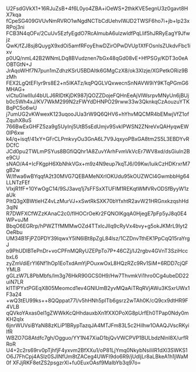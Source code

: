 U2FsdGVkX1+16RJuZsB+4f6L0yo4ZBA+iOeWS+2thkKVE5egnU3z0gavt8HX7kqa
fCpeSG409GVUvNmRVRO1wNgdNCTbCdUehvIWJD2TWSF6ho7i+jb+Ip23xRPoj3ni
FCB3N4qOFv/2CuUv5EzfyEgdO7RcAlmubA6ulzwldfPqLIif5hJRRyEagY9Jfwjz
QwK/fZJ8sj8QuygX9xdOi5amfRFoyEhwDZirOPwDVUp1XfFOsnIsZUkdvFbc1ixv
p0UQ/nmL42B2WNmLDq8BVudznen7bGx48qGd08vE+HfPSGy/KDT3o0eAOBTGtN+J
JrAqoWHf7N7pun1mZdhzKSrU5BDAltk6GMgCzX8/ok3XIzje/XGPetkORiz9BzMh
FEX2LgQtEFlyr9rs8E2+n5IKATz/kqPQGLVQxwecnSnNAVW9iY9KTqPGmG6MHAG+
viCtuGlwlIIul4bULJ6RIDtKjDK987jQOZZDojeFQHnEeAjVIWsrpvMNyUn6jBUj
b0c5Wh4xJ/KV7WkM299N2zFWYdDHNPO29rww33w3QknkqCzAouzuYTKBqPC5o6wU
j7umUG2vKWwexK123uqooJUa3rW9Q6QHV6+hYhvMQCMR4bEMwjVfZ1ofZquhX8uS
766BwExGHFZ5za9g5UyInj5UtB5sEdUmjv9SvkIPWSN2ZNreVxQAHyqwEW0IP6xw
k4/q+isqf/41xY+GFrCLPmkvyOu3GnA6L7V9JqxyoPBxGA8tm2S5L3EBDYvRDCfC
JCd0pu2TWLmPSYus8BGfiQQhr1A8ZuvYArhFvmVkVcEr7WV8xd/dsGiuln2Be9CU
sNAO/A4+IcFKgpH6XbNhkVGx+m9z4N9eup7kqTJ6/09Kw/luikCzHDKrxrM7gB2w
W/lfwa6wBYqqfA2t30MVG7QEBAMeNXrlOKUdu95kOUZWCl4GwmbbHg64LLNTzFEf
VIxjR1fF+10YwOgC14/9SJ3avq1j7sFFSxXTUFIM1REKqtWMVRvODSfByyW1zaUk
PItQ3gXBWtleHZ4vLzMurVJ+xSwtRkSXK70bYfxhtR2avW21HRGnxkzqshHd3qIN
R7DWFXCfWZzKAnaC2c0/fIHOCrOeKr2FQNOIKgqA0HjegE7pFp5yJ8q0E4WP+uJM
BbqO6EGRrp/hPWZTfMMMwOZd4TTxIcJlIq9cRyVx4bvy+g5okJKMrL9Iyt2OeRbu
UM34B1FjPZ0PDY39IqwxY5lN6lBt8pZgL84lsz/1CZDnvTthEK1PpCqQ15raYrgJ
o9PhUDlBTePnDr+voCPFnMQRyUZEPpTo7P+46CZj/IJ2rgbv4GVnT3SziHccbxL6
zyZmVdiErYI6Nf1hOp1EoTxdAmYjPOuxwOxL8HQzRZc9Rv1SiM+6RDD7cjQFYMLB
gGLzW7L8PbMbfs/lm3g76HkR90GCS0H9/Hw7ThvmkVi1hro0Cg4ubeDD22uiN7LR
kl1TIPYxtPGEqX805Meomcd1ev4GNlUmB2yvMQaAiTRqRVjAWu3KSxrUWx1F3a24
+wQ3tEU99ks++8QQppat77l/v5hHNh5pITb6gsrz2wTAh0K/cQ9cx9dtHR9F4VLB
qQVkoYAxas0eI1gZWWkKcQHhdauxbXn1fXXOPoXG8pUrfEh0TPap0Ndy0mKH2qIx
6jnrWUVsiBYaN88zKLiP1BRypTazqJA4MTJFm83L5c2Hilhw1OAAQJVscRKyilfR
WBZO7G8Atdfc7gh/Ogguo/YY1N47XiaD1bjQvVWCPVP1BULbdzNlnI8X/urfRRoR
U4+2c2rs69rv0pTjhfjF4yxvm2BfXXu1/oP81LjYmq0NkybNsiIilR1dXl3SWKS1
O6J7FhCpj4ASlz0SJINfUm8tZACeg4UWFl9do6R9/jUdljLr8aLBkeA1h1jWaM0f
XFJjRKF8etZS2psgzrXl+fu0EuxOAsf9MaIbYb3q97o=
